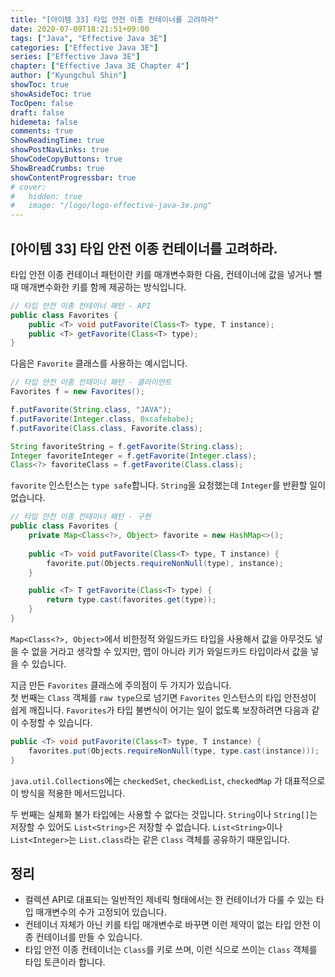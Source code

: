 ```yaml
---
title: "[아이템 33] 타입 안전 이종 컨테이너를 고려하라"
date: 2020-07-09T18:21:51+09:00
tags: ["Java", "Effective Java 3E"]
categories: ["Effective Java 3E"]
series: ["Effective Java 3E"]
chapter: ["Effective Java 3E Chapter 4"]
author: ["Kyungchul Shin"]
showToc: true
showAsideToc: true
TocOpen: false
draft: false
hidemeta: false
comments: true
ShowReadingTime: true
showPostNavLinks: true
ShowCodeCopyButtons: true
ShowBreadCrumbs: true
showContentProgressbar: true
# cover:
#   hidden: true
#   image: "/logo/logo-effective-java-3e.png"
---
```

## [아이템 33] 타입 안전 이종 컨테이너를 고려하라.

타입 안전 이종 컨테이너 패턴이란 키를 매개변수화한 다음, 컨테이너에 값을 넣거나 뺄 때 매개변수화한 키를 함께 제공하는 방식입니다.

``` java
// 타입 안전 이종 컨테이너 패턴 - API
public class Favorites {
    public <T> void putFavorite(Class<T> type, T instance);
    public <T> getFavorite(Class<T> type);
}
```

다음은 `Favorite` 클래스를 사용하는 예시입니다.

``` java
// 타입 안전 이종 컨태이너 패턴 - 클라이언트
Favorites f = new Favorites();

f.putFavorite(String.class, "JAVA");
f.putFavorite(Integer.class, 0xcafebabe);
f.putFavorite(Class.class, Favorite.class);

String favoriteString = f.getFavorite(String.class);
Integer favoriteInteger = f.getFavorite(Integer.class);
Class<?> favoriteClass = f.getFavorite(Class.class);
```

`favorite` 인스턴스는 `type safe`합니다. `String`을 요청했는데 `Integer`를 반환할 일이 없습니다.

``` java
// 타입 안전 이종 컨태이너 패턴 - 구현
public class Favorites {
    private Map<Class<?>, Object> favorite = new HashMap<>();
    
    public <T> void putFavorite(Class<T> type, T instance) {
        favorite.put(Objects.requireNonNull(type), instance);
    }

    public <T> T getFavorite(Class<T> type) {
        return type.cast(favorites.get(type));
    }
}

```
`Map<Class<?>, Object>`에서 비한정적 와일드카드 타입을 사용해서 값을 아무것도 넣을 수 없을 거라고 생각할 수 있지만, 맵이 아니라 키가 와일드카드 타입이라서 값을 넣을 수 있습니다.
   
지금 만든 `Favorites` 클래스에 주의점이 두 가지가 있습니다.   
첫 번째는 `Class` 객체를 `raw type`으로 넘기면 `Favorites` 인스턴스의 타입 안전성이 쉽게 깨집니다. `Favorites`가 타입 불변식이 어기는 일이 없도록 보장하려면 다음과 같이 수정할 수 있습니다.

``` java
public <T> void putFavorite(Class<T> type, T instance) {
    favorites.put(Objects.requireNonNull(type, type.cast(instance)));
}
```
`java.util.Collections`에는 `checkedSet`, `checkedList`, `checkedMap` 가 대표적으로 이 방식을 적용한 메서드입니다.

두 번째는 실체화 불가 타입에는 사용할 수 없다는 것입니다. `String`이나 `String[]`는 저장할 수 있어도 `List<String>`은 저장할 수 없습니다. `List<String>`이나 `List<Integer>`는 `List.class`라는 같은 `Class` 객체를 공유하기 때문입니다.
## 정리
- 컬렉션 API로 대표되는 일반적인 제네릭 형태에서는 한 컨테이너가 다룰 수 있는 타입 매개변수의 수가 고정되어 있습니다.
- 컨테이너 자체가 아닌 키를 타입 매개변수로 바꾸면 이런 제약이 없는 타입 안전 이종 컨테이너를 만들 수 있습니다.
- 타입 안전 이종 컨테이너는 `Class`를 키로 쓰며, 이런 식으로 쓰이는 `Class` 객체를 타입 토큰이라 합니다.